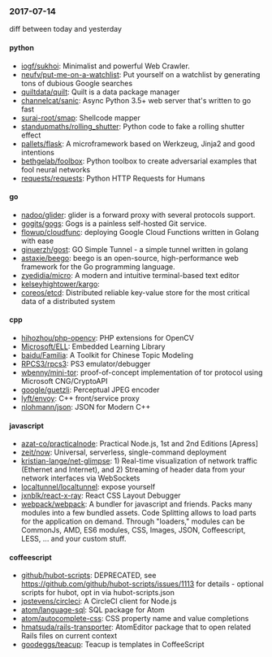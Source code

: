 ### 2017-07-14
diff between today and yesterday

#### python
* [iogf/sukhoi](https://github.com/iogf/sukhoi): Minimalist and powerful Web Crawler.
* [neufv/put-me-on-a-watchlist](https://github.com/neufv/put-me-on-a-watchlist):  Put yourself on a watchlist by generating tons of dubious Google searches
* [quiltdata/quilt](https://github.com/quiltdata/quilt): Quilt is a data package manager
* [channelcat/sanic](https://github.com/channelcat/sanic): Async Python 3.5+ web server that's written to go fast
* [suraj-root/smap](https://github.com/suraj-root/smap): Shellcode mapper
* [standupmaths/rolling_shutter](https://github.com/standupmaths/rolling_shutter): Python code to fake a rolling shutter effect
* [pallets/flask](https://github.com/pallets/flask): A microframework based on Werkzeug, Jinja2 and good intentions
* [bethgelab/foolbox](https://github.com/bethgelab/foolbox): Python toolbox to create adversarial examples that fool neural networks
* [requests/requests](https://github.com/requests/requests): Python HTTP Requests for Humans 

#### go
* [nadoo/glider](https://github.com/nadoo/glider): glider is a forward proxy with several protocols support.
* [gogits/gogs](https://github.com/gogits/gogs): Gogs is a painless self-hosted Git service.
* [flowup/cloudfunc](https://github.com/flowup/cloudfunc): deploying Google Cloud Functions written in Golang with ease
* [ginuerzh/gost](https://github.com/ginuerzh/gost): GO Simple Tunnel - a simple tunnel written in golang
* [astaxie/beego](https://github.com/astaxie/beego): beego is an open-source, high-performance web framework for the Go programming language.
* [zyedidia/micro](https://github.com/zyedidia/micro): A modern and intuitive terminal-based text editor
* [kelseyhightower/kargo](https://github.com/kelseyhightower/kargo): 
* [coreos/etcd](https://github.com/coreos/etcd): Distributed reliable key-value store for the most critical data of a distributed system

#### cpp
* [hihozhou/php-opencv](https://github.com/hihozhou/php-opencv): PHP extensions for OpenCV
* [Microsoft/ELL](https://github.com/Microsoft/ELL): Embedded Learning Library
* [baidu/Familia](https://github.com/baidu/Familia): A Toolkit for Chinese Topic Modeling
* [RPCS3/rpcs3](https://github.com/RPCS3/rpcs3): PS3 emulator/debugger
* [wbenny/mini-tor](https://github.com/wbenny/mini-tor): proof-of-concept implementation of tor protocol using Microsoft CNG/CryptoAPI
* [google/guetzli](https://github.com/google/guetzli): Perceptual JPEG encoder
* [lyft/envoy](https://github.com/lyft/envoy): C++ front/service proxy
* [nlohmann/json](https://github.com/nlohmann/json): JSON for Modern C++

#### javascript
* [azat-co/practicalnode](https://github.com/azat-co/practicalnode): Practical Node.js, 1st and 2nd Editions [Apress]
* [zeit/now](https://github.com/zeit/now): Universal, serverless, single-command deployment
* [kristian-lange/net-glimpse](https://github.com/kristian-lange/net-glimpse): 1) Real-time visualization of network traffic (Ethernet and Internet), and 2) Streaming of header data from your network interfaces via WebSockets
* [localtunnel/localtunnel](https://github.com/localtunnel/localtunnel): expose yourself
* [jxnblk/react-x-ray](https://github.com/jxnblk/react-x-ray): React CSS Layout Debugger
* [webpack/webpack](https://github.com/webpack/webpack): A bundler for javascript and friends. Packs many modules into a few bundled assets. Code Splitting allows to load parts for the application on demand. Through "loaders," modules can be CommonJs, AMD, ES6 modules, CSS, Images, JSON, Coffeescript, LESS, ... and your custom stuff.

#### coffeescript
* [github/hubot-scripts](https://github.com/github/hubot-scripts): DEPRECATED, see https://github.com/github/hubot-scripts/issues/1113 for details - optional scripts for hubot, opt in via hubot-scripts.json
* [jpstevens/circleci](https://github.com/jpstevens/circleci): A CircleCI client for Node.js
* [atom/language-sql](https://github.com/atom/language-sql): SQL package for Atom
* [atom/autocomplete-css](https://github.com/atom/autocomplete-css): CSS property name and value completions
* [hmatsuda/rails-transporter](https://github.com/hmatsuda/rails-transporter): AtomEditor package that to open related Rails files on current context
* [goodeggs/teacup](https://github.com/goodeggs/teacup): Teacup is templates in CoffeeScript
